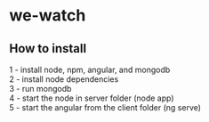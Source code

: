 # we-watch
## How to install
1 - install node, npm, angular, and mongodb <br>
2 - install node dependencies <br>
3 - run mongodb <br>
4 - start the node in server folder (node app) <br>
5 - start the angular from the client folder (ng serve) <br>
